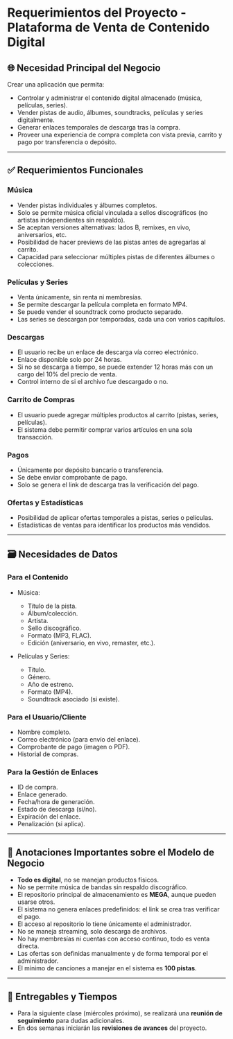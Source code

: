 # Requerimientos del Proyecto - Plataforma de Venta de Contenido Digital

## 🌐 Necesidad Principal del Negocio

Crear una aplicación que permita:
- Controlar y administrar el contenido digital almacenado (música, películas, series).
- Vender pistas de audio, álbumes, soundtracks, películas y series digitalmente.
- Generar enlaces temporales de descarga tras la compra.
- Proveer una experiencia de compra completa con vista previa, carrito y pago por transferencia o depósito.

---

## ✅ Requerimientos Funcionales

### Música
- Vender pistas individuales y álbumes completos.
- Solo se permite música oficial vinculada a sellos discográficos (no artistas independientes sin respaldo).
- Se aceptan versiones alternativas: lados B, remixes, en vivo, aniversarios, etc.
- Posibilidad de hacer previews de las pistas antes de agregarlas al carrito.
- Capacidad para seleccionar múltiples pistas de diferentes álbumes o colecciones.

### Películas y Series
- Venta únicamente, sin renta ni membresías.
- Se permite descargar la película completa en formato MP4.
- Se puede vender el soundtrack como producto separado.
- Las series se descargan por temporadas, cada una con varios capítulos.

### Descargas
- El usuario recibe un enlace de descarga vía correo electrónico.
- Enlace disponible solo por 24 horas.
- Si no se descarga a tiempo, se puede extender 12 horas más con un cargo del 10% del precio de venta.
- Control interno de si el archivo fue descargado o no.

### Carrito de Compras
- El usuario puede agregar múltiples productos al carrito (pistas, series, películas).
- El sistema debe permitir comprar varios artículos en una sola transacción.

### Pagos
- Únicamente por depósito bancario o transferencia.
- Se debe enviar comprobante de pago.
- Solo se genera el link de descarga tras la verificación del pago.

### Ofertas y Estadísticas
- Posibilidad de aplicar ofertas temporales a pistas, series o películas.
- Estadísticas de ventas para identificar los productos más vendidos.

---

## 🗃️ Necesidades de Datos

### Para el Contenido
- Música:
  - Título de la pista.
  - Álbum/colección.
  - Artista.
  - Sello discográfico.
  - Formato (MP3, FLAC).
  - Edición (aniversario, en vivo, remaster, etc.).

- Películas y Series:
  - Título.
  - Género.
  - Año de estreno.
  - Formato (MP4).
  - Soundtrack asociado (si existe).

### Para el Usuario/Cliente
- Nombre completo.
- Correo electrónico (para envío del enlace).
- Comprobante de pago (imagen o PDF).
- Historial de compras.

### Para la Gestión de Enlaces
- ID de compra.
- Enlace generado.
- Fecha/hora de generación.
- Estado de descarga (sí/no).
- Expiración del enlace.
- Penalización (si aplica).

---

## 📌 Anotaciones Importantes sobre el Modelo de Negocio

- **Todo es digital**, no se manejan productos físicos.
- No se permite música de bandas sin respaldo discográfico.
- El repositorio principal de almacenamiento es **MEGA**, aunque pueden usarse otros.
- El sistema no genera enlaces predefinidos: el link se crea tras verificar el pago.
- El acceso al repositorio lo tiene únicamente el administrador.
- No se maneja streaming, solo descarga de archivos.
- No hay membresías ni cuentas con acceso continuo, todo es venta directa.
- Las ofertas son definidas manualmente y de forma temporal por el administrador.
- El mínimo de canciones a manejar en el sistema es **100 pistas**.

---

## 📅 Entregables y Tiempos

- Para la siguiente clase (miércoles próximo), se realizará una **reunión de seguimiento** para dudas adicionales.
- En dos semanas iniciarán las **revisiones de avances** del proyecto.
